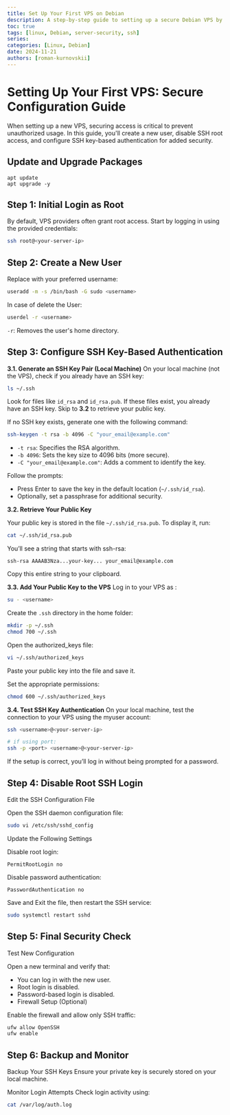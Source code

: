 ```yaml
---
title: Set Up Your First VPS on Debian
description: A step-by-step guide to setting up a secure Debian VPS by creating a new user, disabling root access, and enabling SSH key-based authentication.
toc: true
tags: [linux, Debian, server-security, ssh]
series:
categories: [Linux, Debian]
date: 2024-11-21
authors: [roman-kurnovskii]
---
```



# Setting Up Your First VPS: Secure Configuration Guide

When setting up a new VPS, securing access is critical to prevent unauthorized usage. In this guide, you'll create a new user, disable SSH root access, and configure SSH key-based authentication for added security.

## Update and Upgrade Packages

```
apt update
apt upgrade -y
```

## Step 1: Initial Login as Root

By default, VPS providers often grant root access. Start by logging in using the provided credentials:

```bash
ssh root@<your-server-ip>
```

## Step 2: Create a New User

Replace <username> with your preferred username:

```bash
useradd -m -s /bin/bash -G sudo <username>
```

In case of delete the User:

```bash
userdel -r <username>
```

`-r`: Removes the user's home directory.

## Step 3: Configure SSH Key-Based Authentication

**3.1. Generate an SSH Key Pair (Local Machine)**
On your local machine (not the VPS), check if you already have an SSH key:

```bash
ls ~/.ssh
```

Look for files like `id_rsa` and `id_rsa.pub`. If these files exist, you already have an SSH key. Skip to **3.2** to retrieve your public key.

If no SSH key exists, generate one with the following command:

```bash
ssh-keygen -t rsa -b 4096 -C "your_email@example.com"
```

- `-t rsa`: Specifies the RSA algorithm.
- `-b 4096`: Sets the key size to 4096 bits (more secure).
- `-C "your_email@example.com"`: Adds a comment to identify the key.

Follow the prompts:

- Press Enter to save the key in the default location (`~/.ssh/id_rsa`).
- Optionally, set a passphrase for additional security.

**3.2. Retrieve Your Public Key**

Your public key is stored in the file `~/.ssh/id_rsa.pub`. To display it, run:

```bash
cat ~/.ssh/id_rsa.pub
```

You’ll see a string that starts with ssh-rsa:

```text
ssh-rsa AAAAB3Nza...your-key... your_email@example.com
```

Copy this entire string to your clipboard.

**3.3. Add Your Public Key to the VPS**
Log in to your VPS as <username>:

```bash
su - <username>
```

Create the `.ssh` directory in the home folder:

```bash
mkdir -p ~/.ssh
chmod 700 ~/.ssh
```

Open the authorized_keys file:

```bash
vi ~/.ssh/authorized_keys
```

Paste your public key into the file and save it.

Set the appropriate permissions:

```bash
chmod 600 ~/.ssh/authorized_keys
```

**3.4. Test SSH Key Authentication**
On your local machine, test the connection to your VPS using the myuser account:

```bash
ssh <username>@<your-server-ip>

# if using port:
ssh -p <port> <username>@<your-server-ip>
```

If the setup is correct, you’ll log in without being prompted for a password.

## Step 4: Disable Root SSH Login

Edit the SSH Configuration File

Open the SSH daemon configuration file:

```bash
sudo vi /etc/ssh/sshd_config
```

Update the Following Settings

Disable root login:

```text
PermitRootLogin no
```

Disable password authentication:

```text
PasswordAuthentication no
```

Save and Exit the file, then restart the SSH service:

```bash
sudo systemctl restart sshd
```

## Step 5: Final Security Check

Test New Configuration

Open a new terminal and verify that:

- You can log in with the new user.
- Root login is disabled.
- Password-based login is disabled.
- Firewall Setup (Optional)

Enable the firewall and allow only SSH traffic:

```bash
ufw allow OpenSSH
ufw enable
```

## Step 6: Backup and Monitor

Backup Your SSH Keys Ensure your private key is securely stored on your local machine.

Monitor Login Attempts Check login activity using:

```bash
cat /var/log/auth.log
```
